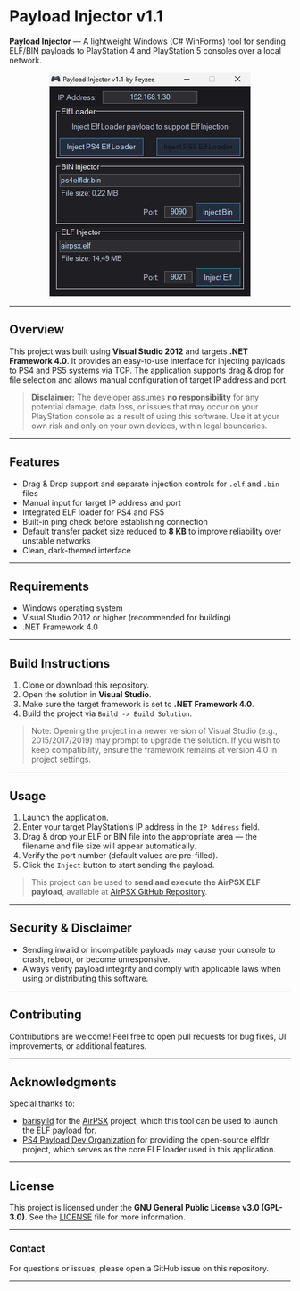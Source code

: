 # Payload Injector v1.1

**Payload Injector** — A lightweight Windows (C# WinForms) tool for sending ELF/BIN payloads to PlayStation 4 and PlayStation 5 consoles over a local network.

<p align="center">
  <img src="PayloadInjector/payload_injector.png" alt="Payload_Injector" width="360" height="400"/>
</p>

---

## Overview

This project was built using **Visual Studio 2012** and targets **.NET Framework 4.0**. It provides an easy-to-use interface for injecting payloads to PS4 and PS5 systems via TCP. The application supports drag & drop for file selection and allows manual configuration of target IP address and port.

> **Disclaimer:** The developer assumes **no responsibility** for any potential damage, data loss, or issues that may occur on your PlayStation console as a result of using this software. Use it at your own risk and only on your own devices, within legal boundaries.

---

## Features

* Drag & Drop support and separate injection controls for `.elf` and `.bin` files
* Manual input for target IP address and port
* Integrated ELF loader for PS4 and PS5
* Built-in ping check before establishing connection
* Default transfer packet size reduced to **8 KB** to improve reliability over unstable networks
* Clean, dark-themed interface

---

## Requirements

* Windows operating system
* Visual Studio 2012 or higher (recommended for building)
* .NET Framework 4.0

---

## Build Instructions

1. Clone or download this repository.
2. Open the solution in **Visual Studio**.
3. Make sure the target framework is set to **.NET Framework 4.0**.
4. Build the project via `Build -> Build Solution`.

> Note: Opening the project in a newer version of Visual Studio (e.g., 2015/2017/2019) may prompt to upgrade the solution. If you wish to keep compatibility, ensure the framework remains at version 4.0 in project settings.

---

## Usage

1. Launch the application.
2. Enter your target PlayStation’s IP address in the `IP Address` field.
3. Drag & drop your ELF or BIN file into the appropriate area — the filename and file size will appear automatically.
4. Verify the port number (default values are pre-filled).
5. Click the `Inject` button to start sending the payload.

> This project can be used to **send and execute the AirPSX ELF payload**, available at [AirPSX GitHub Repository](https://github.com/barisyild/airpsx).

---

## Security & Disclaimer

* Sending invalid or incompatible payloads may cause your console to crash, reboot, or become unresponsive.
* Always verify payload integrity and comply with applicable laws when using or distributing this software.

---

## Contributing

Contributions are welcome! Feel free to open pull requests for bug fixes, UI improvements, or additional features.

---

## Acknowledgments

Special thanks to:

* [barisyild](https://github.com/barisyild) for the [AirPSX](https://github.com/barisyild/airpsx) project, which this tool can be used to launch the ELF payload for.
* [PS4 Payload Dev Organization](https://github.com/ps4-payload-dev) for providing the open-source elfldr project, which serves as the core ELF loader used in this application.

---

## License

This project is licensed under the **GNU General Public License v3.0 (GPL-3.0)**.
See the [LICENSE](LICENSE) file for more information.

---

### Contact

For questions or issues, please open a GitHub issue on this repository.

---
